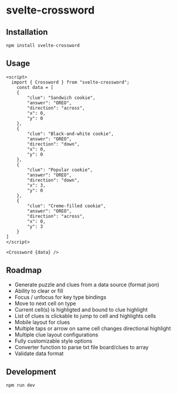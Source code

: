 # svelte-crossword

## Installation

`npm install svelte-crossword`

## Usage

```svelte
<script>
  import { Crossword } from "svelte-crossword";
	const data = [
	{
		"clue": "Sandwich cookie",
		"answer": "OREO",
		"direction": "across",
		"x": 0,
		"y": 0
	},
	{
		"clue": "Black-and-white cookie",
		"answer": "OREO",
		"direction": "down",
		"x": 0,
		"y": 0
	},
	{
		"clue": "Popular cookie",
		"answer": "OREO",
		"direction": "down",
		"x": 3,
		"y": 0
	},
	{
		"clue": "Creme-filled cookie",
		"answer": "OREO",
		"direction": "across",
		"x": 0,
		"y": 3
	}
]
</script>

<Crossword {data} />
```

## Roadmap

- Generate puzzle and clues from a data source (format json)
- Ability to clear or fill
- Focus / unfocus for key type bindings
- Move to next cell on type
- Current cell(s) is highligted and bound to clue highlight
- List of clues is clickable to jump to cell and highlights cells
- Mobile layout for clues
- Multiple taps or arrow on same cell changes directional highlight
- Multiple clue layout configurations
- Fully customizable style options
- Converter function to parse txt file board/clues to array
- Validate data format

## Development

`npm run dev`
